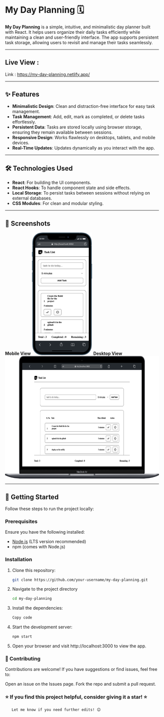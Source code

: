 # My Day Planning 🗓️

**My Day Planning** is a simple, intuitive, and minimalistic day planner built with React. It helps users organize their daily tasks efficiently while maintaining a clean and user-friendly interface. The app supports persistent task storage, allowing users to revisit and manage their tasks seamlessly.

---

## Live View :

Link : https://my-day-planning.netlify.app/

---

## ✨ Features

- **Minimalistic Design**: Clean and distraction-free interface for easy task management.
- **Task Management**: Add, edit, mark as completed, or delete tasks effortlessly.
- **Persistent Data**: Tasks are stored locally using browser storage, ensuring they remain available between sessions.
- **Responsive Design**: Works flawlessly on desktops, tablets, and mobile devices.
- **Real-Time Updates**: Updates dynamically as you interact with the app.

---

## 🛠️ Technologies Used

- **React**: For building the UI components.
- **React Hooks**: To handle component state and side effects.
- **Local Storage**: To persist tasks between sessions without relying on external databases.
- **CSS Modules**: For clean and modular styling.

---

## 📸 Screenshots

**Mobile View**
<img src="./src/assets/images/iPhone-12-PRO-localhost.png" alt="Mobile View" height="400px" text-align="center">
**Desktop View**
<img src="./src/assets/images/Macbook-Air-localhost.png" alt="Desktop View" height="400px">

---

## 🚀 Getting Started

Follow these steps to run the project locally:

### Prerequisites

Ensure you have the following installed:

- [Node.js](https://nodejs.org/) (LTS version recommended)
- npm (comes with Node.js)

### Installation

1. Clone this repository:
   ```bash
   git clone https://github.com/your-username/my-day-planning.git
   ```
2. Navigate to the project directory
   ```bash
   cd my-day-planning
   ```
3. Install the dependencies:
   ```bash
   Copy code
   ```
4. Start the development server:
   ```bash
   npm start
   ```
5. Open your browser and visit http://localhost:3000 to view the app.

### 🤝 Contributing

Contributions are welcome! If you have suggestions or find issues, feel free to:

Open an issue on the Issues page.
Fork the repo and submit a pull request.

### ⭐ If you find this project helpful, consider giving it a star! ⭐

```bash
   Let me know if you need further edits! 😊
```
